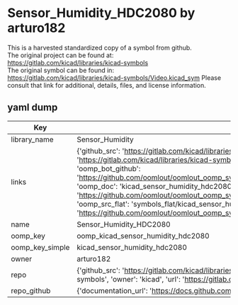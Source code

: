 # Sensor_Humidity_HDC2080 by arturo182  
This is a harvested standardized copy of a symbol from github.  
The original project can be found at:  
https://gitlab.com/kicad/libraries/kicad-symbols  
The original symbol can be found in:
https://gitlab.com/kicad/libraries/kicad-symbols/Video.kicad_sym
Please consult that link for additional, details, files, and license information.  
## yaml dump  
| Key | Value |  
| --- | --- |  
| library_name | Sensor_Humidity |  
| links | {'github_src': 'https://gitlab.com/kicad/libraries/kicad-symbols/Video.kicad_sym', 'github_src_repo': 'https://gitlab.com/kicad/libraries/kicad-symbols', 'oomp_bot': 'kicad_sensor_humidity_hdc2080/working', 'oomp_bot_github': 'https://github.com/oomlout/oomlout_oomp_symbol_bot/tree/main/kicad_sensor_humidity_hdc2080/working', 'oomp_doc': 'kicad_sensor_humidity_hdc2080/working', 'oomp_doc_github': 'https://github.com/oomlout/oomlout_oomp_symbol_doc/tree/main/kicad_sensor_humidity_hdc2080/working', 'oomp_src_flat': 'symbols_flat/kicad_sensor_humidity_hdc2080/working', 'oomp_src_flat_github': 'https://github.com/oomlout/oomlout_oomp_symbol_src/tree/main/kicad_sensor_humidity_hdc2080/working'} |  
| name | Sensor_Humidity_HDC2080 |  
| oomp_key | oomp_kicad_sensor_humidity_hdc2080 |  
| oomp_key_simple | kicad_sensor_humidity_hdc2080 |  
| owner | arturo182 |  
| repo | {'github_src': 'https://gitlab.com/kicad/libraries/kicad-symbols/Video.kicad_sym', 'name': 'libraries/kicad-symbols', 'owner': 'kicad', 'url': 'https://gitlab.com/kicad/libraries/kicad-symbols'} |  
| repo_github | {'documentation_url': 'https://docs.github.com/rest/repos/repos#get-a-repository', 'message': 'Not Found'} |  

